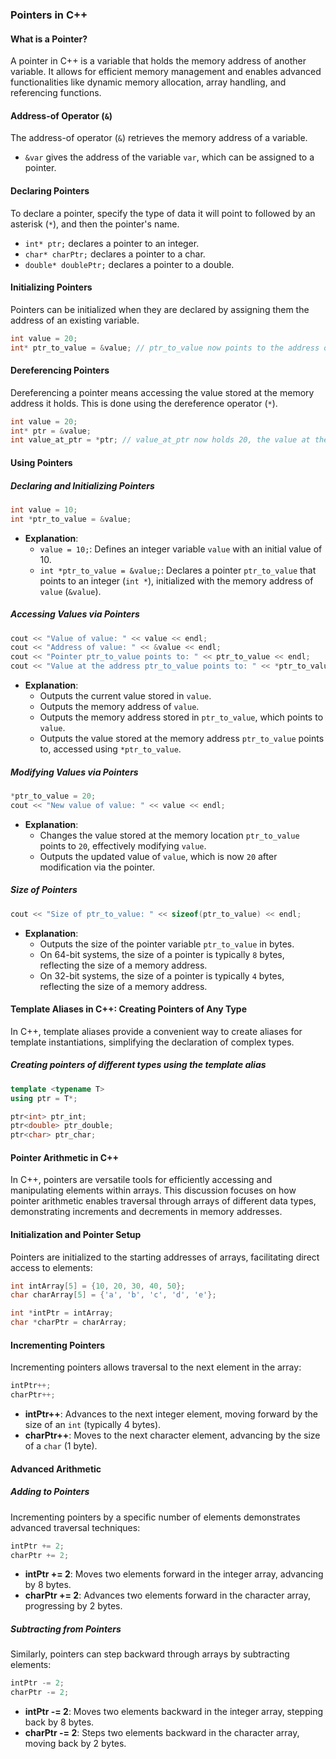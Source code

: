 ### Pointers in C++

#### What is a Pointer?

A pointer in C++ is a variable that holds the memory address of another variable. It allows for efficient memory management and enables advanced functionalities like dynamic memory allocation, array handling, and referencing functions.

#### Address-of Operator (`&`)

The address-of operator (`&`) retrieves the memory address of a variable.

- `&var` gives the address of the variable `var`, which can be assigned to a pointer.

#### Declaring Pointers

To declare a pointer, specify the type of data it will point to followed by an asterisk (`*`), and then the pointer's name.

- `int* ptr;` declares a pointer to an integer.
- `char* charPtr;` declares a pointer to a char.
- `double* doublePtr;` declares a pointer to a double.

#### Initializing Pointers

Pointers can be initialized when they are declared by assigning them the address of an existing variable.

```cpp
int value = 20;
int* ptr_to_value = &value; // ptr_to_value now points to the address of value
```

#### Dereferencing Pointers

Dereferencing a pointer means accessing the value stored at the memory address it holds. This is done using the dereference operator (`*`).

```cpp
int value = 20;
int* ptr = &value;
int value_at_ptr = *ptr; // value_at_ptr now holds 20, the value at the address stored in ptr
```

#### Using Pointers

##### Declaring and Initializing Pointers

```cpp
int value = 10;
int *ptr_to_value = &value;
```

- **Explanation**:
  - `value = 10;`: Defines an integer variable `value` with an initial value of 10.
  - `int *ptr_to_value = &value;`: Declares a pointer `ptr_to_value` that points to an integer (`int *`), initialized with the memory address of `value` (`&value`).

##### Accessing Values via Pointers

```cpp
cout << "Value of value: " << value << endl;
cout << "Address of value: " << &value << endl;
cout << "Pointer ptr_to_value points to: " << ptr_to_value << endl;
cout << "Value at the address ptr_to_value points to: " << *ptr_to_value << endl;
```

- **Explanation**:
  - Outputs the current value stored in `value`.
  - Outputs the memory address of `value`.
  - Outputs the memory address stored in `ptr_to_value`, which points to `value`.
  - Outputs the value stored at the memory address `ptr_to_value` points to, accessed using `*ptr_to_value`.

##### Modifying Values via Pointers

```cpp
*ptr_to_value = 20;
cout << "New value of value: " << value << endl;
```

- **Explanation**:
  - Changes the value stored at the memory location `ptr_to_value` points to `20`, effectively modifying `value`.
  - Outputs the updated value of `value`, which is now `20` after modification via the pointer.

##### Size of Pointers

```cpp
cout << "Size of ptr_to_value: " << sizeof(ptr_to_value) << endl;
```

- **Explanation**:
  - Outputs the size of the pointer variable `ptr_to_value` in bytes.
  - On 64-bit systems, the size of a pointer is typically `8` bytes, reflecting the size of a memory address.
  - On 32-bit systems, the size of a pointer is typically `4` bytes, reflecting the size of a memory address.

#### Template Aliases in C++: Creating Pointers of Any Type

In C++, template aliases provide a convenient way to create aliases for template instantiations, simplifying the declaration of complex types.

##### Creating pointers of different types using the template alias

```cpp
template <typename T>
using ptr = T*;

ptr<int> ptr_int;
ptr<double> ptr_double;
ptr<char> ptr_char;
```

#### Pointer Arithmetic in C++

In C++, pointers are versatile tools for efficiently accessing and manipulating elements within arrays. This discussion focuses on how pointer arithmetic enables traversal through arrays of different data types, demonstrating increments and decrements in memory addresses.

#### Initialization and Pointer Setup

Pointers are initialized to the starting addresses of arrays, facilitating direct access to elements:

```cpp
int intArray[5] = {10, 20, 30, 40, 50};
char charArray[5] = {'a', 'b', 'c', 'd', 'e'};

int *intPtr = intArray;
char *charPtr = charArray;
```

#### Incrementing Pointers

Incrementing pointers allows traversal to the next element in the array:

```cpp
intPtr++;
charPtr++;
```

- **intPtr++**: Advances to the next integer element, moving forward by the size of an `int` (typically 4 bytes).
- **charPtr++**: Moves to the next character element, advancing by the size of a `char` (1 byte).

#### Advanced Arithmetic

##### Adding to Pointers

Incrementing pointers by a specific number of elements demonstrates advanced traversal techniques:

```cpp
intPtr += 2;
charPtr += 2;
```

- **intPtr += 2**: Moves two elements forward in the integer array, advancing by 8 bytes.
- **charPtr += 2**: Advances two elements forward in the character array, progressing by 2 bytes.

##### Subtracting from Pointers

Similarly, pointers can step backward through arrays by subtracting elements:

```cpp
intPtr -= 2;
charPtr -= 2;
```

- **intPtr -= 2**: Moves two elements backward in the integer array, stepping back by 8 bytes.
- **charPtr -= 2**: Steps two elements backward in the character array, moving back by 2 bytes.
